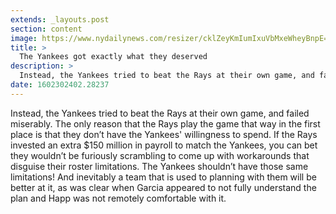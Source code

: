 ```yaml
--- 
extends: _layouts.post 
section: content 
image: https://www.nydailynews.com/resizer/cklZeyKmIumIxuVbMxeWheyBnpE=/1200x0/top/cloudfront-us-east-1.images.arcpublishing.com/tronc/F3CSD7BLS5H4VCW7HR35QEAPPM.png 
title: > 
  The Yankees got exactly what they deserved 
description: > 
  Instead, the Yankees tried to beat the Rays at their own game, and failed miserably.The only reason that the Rays play the game that way in the first place is that they don’t have the Yankees' willingness to spend.If the Rays invested an extra $150 million in payroll to match the Yankees, you can bet they wouldn’t be furiously scrambling to come up with workarounds that disguise their roster limitations.The Yankees shouldn’t have those same limitations!And inevitably a team that is used to planning with them will be better at it, as was clear when Garcia appeared to not fully understand the plan and Happ was not remotely comfortable with it. 
date: 1602302402.28237 
--- 
```

Instead, the Yankees tried to beat the Rays at their own game, and failed miserably. The only reason that the Rays play the game that way in the first place is that they don’t have the Yankees' willingness to spend. If the Rays invested an extra $150 million in payroll to match the Yankees, you can bet they wouldn’t be furiously scrambling to come up with workarounds that disguise their roster limitations. The Yankees shouldn’t have those same limitations! And inevitably a team that is used to planning with them will be better at it, as was clear when Garcia appeared to not fully understand the plan and Happ was not remotely comfortable with it.